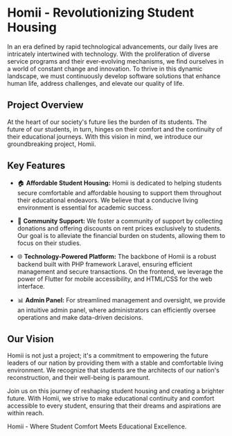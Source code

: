 # Homii - Revolutionizing Student Housing

In an era defined by rapid technological advancements, our daily lives are intricately intertwined with technology. With the proliferation of diverse service programs and their ever-evolving mechanisms, we find ourselves in a world of constant change and innovation. To thrive in this dynamic landscape, we must continuously develop software solutions that enhance human life, address challenges, and elevate our quality of life.

## Project Overview

At the heart of our society's future lies the burden of its students. The future of our students, in turn, hinges on their comfort and the continuity of their educational journeys. With this vision in mind, we introduce our groundbreaking project, Homii.

## Key Features

- 🏠 **Affordable Student Housing:** Homii is dedicated to helping students secure comfortable and affordable housing to support them throughout their educational endeavors. We believe that a conducive living environment is essential for academic success.

- 🤝 **Community Support:** We foster a community of support by collecting donations and offering discounts on rent prices exclusively to students. Our goal is to alleviate the financial burden on students, allowing them to focus on their studies.

- 🌐 **Technology-Powered Platform:** The backbone of Homii is a robust backend built with PHP framework Laravel, ensuring efficient management and secure transactions. On the frontend, we leverage the power of Flutter for mobile accessibility, and HTML/CSS for the web interface.

- 📊 **Admin Panel:** For streamlined management and oversight, we provide an intuitive admin panel, where administrators can efficiently oversee operations and make data-driven decisions.

## Our Vision

Homii is not just a project; it's a commitment to empowering the future leaders of our nation by providing them with a stable and comfortable living environment. We recognize that students are the architects of our nation's reconstruction, and their well-being is paramount.

Join us on this journey of reshaping student housing and creating a brighter future. With Homii, we strive to make educational continuity and comfort accessible to every student, ensuring that their dreams and aspirations are within reach.

Homii - Where Student Comfort Meets Educational Excellence.
